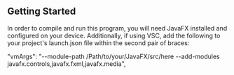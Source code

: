 ## Getting Started

In order to compile and run this program, you will need JavaFX installed and configured on your device. Additionally, if using VSC, add the following to your project's launch.json file within the second pair of braces:

"vmArgs": "--module-path /Path/to/your/JavaFX/src/here --add-modules javafx.controls,javafx.fxml,javafx.media",
